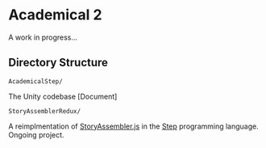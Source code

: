 # Academical 2

A work in progress...

## Directory Structure

    AcademicalStep/

The Unity codebase [Document]

    StoryAssemblerRedux/

A reimplmentation of [StoryAssembler.js](https://github.com/LudoNarrative/StoryAssembler/wiki/Authoring-Patterns) in the [Step](https://github.com/ianhorswill/Step) programming language. Ongoing project. 
